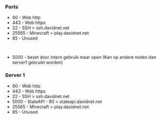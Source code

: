 ### Ports
 - 80 - Web http
 - 443 - Web https
 &nbsp;
 - 22 - SSH > ssh.davidnet.net
 - 25565 - Minecraft > play.davidnet.net
 &nbsp;
 - 85 - Unused

  &nbsp;
   - 5000 - bezet door intern gebruik maar open (Kan op andere nodes dan server1 gebruikt worden)

### Server 1
 - 80 - Web http
 - 443 - Web https
 &nbsp;
 - 22 - SSH > ssh.davidnet.net
 - 5000 - StateAPI - 80 > stateapi.davidnet.net
 - 25565 - Minecraft > play.davidnet.net
 &nbsp;
 - 85 - Unused